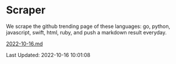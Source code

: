 # Scraper

We scrape the github trending page of these languages: go, python, javascript, swift, html, ruby, and push a markdown result everyday.

[2022-10-16.md](https://github.com/henson/Scraper/blob/master/2022-10-16.md)

Last Updated: 2022-10-16 10:01:08